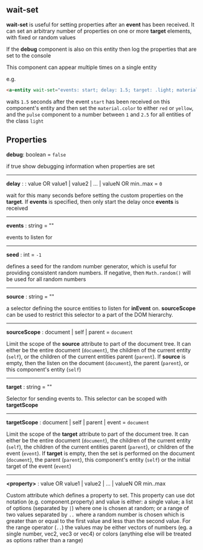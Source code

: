 ## wait-set

**wait-set**  is useful for setting properties after an **event** has been received. It can set an arbitrary number of properties on one or more **target** elements, with fixed or random values

If the **debug** component is also on this entity then log the properties that are set to the console

This component can appear multiple times on a single entity

e.g.
```html
<a-entity wait-set="events: start; delay: 1.5; target: .light; material.color=red|yellow; pulse=1..2.5"></a-entity>
```
waits `1.5` seconds after the event `start` has been received on this component's entity and then set the `material.color` to either `red` or `yellow`, and the `pulse` component to a number between `1` and `2.5` for all entities of the class `light`

## Properties

**debug**: boolean = `false`

if true show debugging information when properties are set

---
**delay** : : value OR value1 | value2 | ... | valueN OR min..max = `0`

wait for this many seconds before setting the custom properties on the **target**. If **events** is specified, then only start the delay once **events** is received

---
**events** : string = ""

events to listen for

---
**seed** : int = `-1`

defines a seed for the random number generator, which is useful for providing consistent random numbers. If negative, then `Math.random()` will be used for all random numbers

---
**source** : string = ""

a selector defining the source entities to listen for **inEvent** on.  **sourceScope** can be used to restrict this selector to a part of the DOM hierarchy.

---
**sourceScope** : document | self | parent = `document`

Limit the scope of the **source** attribute to part of the document tree. It can either be the entire document (`document`), the children of the current entity (`self`), or the children of the current entities parent (`parent`). If **source** is empty, then the listen on the document (`document`), the parent (`parent`), or this component's entity (`self`)

---
**target** : string = ""

Selector for sending events to.  This selector can be scoped with **targetScope**

---
**targetScope** : document | self | parent | event = `document`

Limit the scope of the **target** attribute to part of the document tree. It can either be the entire document (`document`), the children of the current entity (`self`), the children of the current entities parent (`parent`), or children of the event (`event`).  If **target** is empty, then the set is performed on the document (`document`), the parent (`parent`), this component's entity (`self`) or the initial target of the event (`event`)

---
**\<property\>** : value OR value1 | value2 | ... | valueN OR min..max

Custom attribute which defines a property to set.  This property can use dot notation (e.g. component.property) and value is either: a single value; a list of options (separated by `|`) where one is chosen at random; or a range of two values separated by `..` where a random number is chosen which is greater than or equal to the first value and less than the second value. For the range operator (`..`) the values may be either vectors of numbers (eg. a single number, vec2, vec3 or vec4) or colors (anything else will be treated as options rather than a range)
